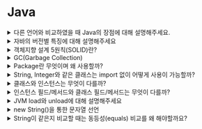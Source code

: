 # Java
<details>
<summary>다른 언어와 비교하였을 때 Java의 장점에 대해 설명해주세요.</summary>

<br>

- 플랫폼에 구애받지 않고 JVM이 설치된 모든 장치에서 동작한다.
    - 운영체제의 영향이 없이 동작하며 멀티 스레드를 지원하지 않는 OS에서도 자바 언어를 사용하면 멀티스레드를 구현할 수 있다.
- 객체지향 언어이다.
- 수많은 개발자와 레퍼런스가 있어 문제가 발생하였을 때, 트러블슈팅을 하기 쉽다.
- 디버깅하는 실행 속도를 개선하기 위해 JIT 컴파일러가 사용된다.
- GC(가비지 컬렉션)이 존재하여 객체의 소멸을 스스로 해준다.

단점

- 실행 속도가 다른 언어보다 느리다.
- 다른 언어와 비교했을 때 소스코드의 길이가 길다.
- GC가 언제 어떻게 작동될지 아무도 모르기 때문에 중간에 끊김 현상이 발생할 수 있어 실시간 응용 시스템으로 부적합하다

[Java의 장단점](https://okeybox.tistory.com/131)

</details>


<details>
<summary>자바의 버전별 특징에 대해 설명해주세요</summary>

<br>

자바8: 람다, 인터페이스의 default method, stream api, **Null 처리 Optional** 등이 추가됨

자바9: 인터페이스 내에서 private 메서드 사용이 가능

자바10: 타입 추론 변수 var 추가, 병렬 처리 GC, 개별 스레드로 분리된 Stop the world등이 추가됐다.

- 기존에는 Stop-The-World 가 발생하면 GC 를 실행하는 쓰레드를 제외한 나머지 쓰레드는 모두 작업을 멈춘다. GC 작업을 완료한 이후에야 중단했던 작업을 다시 시작한다. 근데 이게 개별 쓰레드로 분리되어서 Stop-The-World 시간이 개선된것 같다.

자바 11: String 메서드 추가(`strip()`, `isBlank()`, `lines()`, `repeat()`), 람다 파라미터로 var사용

자바 12~14: 스위치 표현식 개선 (표현식에서 값 반환 가능)

[java 버전별 차이 & 특징](https://velog.io/@ljo_0920/java-%EB%B2%84%EC%A0%84%EB%B3%84-%EC%B0%A8%EC%9D%B4-%ED%8A%B9%EC%A7%95)

</details>


<details>
<summary>객체지향 설계 5원칙(SOLID)란?</summary>

<br>

SRP(Single Responsibility Principle, 단일 책임 원칙)

- 작성된 클래스는 하나의 기능만 가지며 클래스가 제공하는 모든 서비스는 그 하나의 책임을 수행하는데 집중되어야 한다.

OCP(Open Close Principle, 개방폐쇄의 원칙)

- 소프트웨어의 구성요소는 확장에 열려있고 변경에는 닫혀있다. 변경을 위한 비용은 가능하면 줄이고 확장을 위한 비용은 극대화해야한다.
- 요구사항의 변경이나 추가 사항이 발생하여도 기존 구성요소는 수정이 일어나지 말아야 하며, 기존 구성요소를 쉽게 확장해서 재사용할 수 있어야 한다.

LSP(The Liskov Substitution Principle, 리스코프 치환의 원칙)

- 서브 타입은 언제나 기반 타입과 호환될 수 있어야 한다.
- 상속은 궁극적으로 다형성을 통한 확장성을 목표로 한다. LSP도 서브클래스가 확장에 대한 인터페이스를 준수해야함을 의미한다.

ISP(Interface Segregation Principle, 인터페이스 분리의 원칙)

- 한 클래스는 자신이 사용하지 않는 인터페이스는 구현하지 말아야 한다. → 다른 크랠스에 종속될 때는 가능한 최소한의 인터페이스만을 사용해야 한다.

DIP(Dependency Inversion Principle, 의존성 역전의 원칙)

- 하위 레벨 모듈의 변경이 상위 레벨 모듈의 변경을 요구하는 위치 관계를 끊는 의미의 역전이다.
- **저수준 모듈이 고수준 모듈에 의존하게 되는 것을 의미한다.**
- 추상화에 의존하고 구체화에 의존하면 안 된다. 즉, 하위 모듈이 상위 모듈에서 정의한 추상 타입(인터페이스)에 의존하여야 한다.

</details>


<details>
<summary>GC(Garbage Collection)</summary>

<br>

`stop-the-world`란, GC을 실행하기 위해 JVM이 애플리케이션 실행을 멈추는 것이다.

- stop-the-world가 발생하면 GC를 실행하는 쓰레드를 제외한 나머지 쓰레드는 모두 작업을 멈춘다.

GC는 두 가지 가설 아래에서 만들어졌다.

- 대부분의 객체는 금방 접근 불가능 상태(unreachable)가 된다.
- 오래된 객체에서 젊은 객체로의 참조는 아주 적게 존재한다.

이러한 가설에 의해 GC는 Young, Old영역으로 나눠서 동작하게 된다.

- Young 영역(Yong Generation 영역): 새롭게 생성한 객체의 대부분이 여기에 위치한다. 대부분의 객체가 금방 접근 불가능 상태가 되기 때문에 매우 많은 객체가 Young 영역에 생성되었다가 사라진다. 이 영역에서 객체가 사라질때 Minor GC가 발생한다고 말한다.
- Old 영역(Old Generation 영역): 접근 불가능 상태로 되지 않아 Young 영역에서 살아남은 객체가 여기로 복사된다. 대부분 Young 영역보다 크게 할당하며, 크기가 큰 만큼 Young 영역보다 GC는 적게 발생한다. 이 영역에서 객체가 사라질 때 Major GC(혹은 Full GC)가 발생한다고 말한다.

Young영역은 Eden영역과 2개의 Survivor영역으로 나뉜다. 동작은 아래와 같다.

- 새로 생성한 대부분의 객체는 Eden 영역에 위치한다.
- Eden 영역에서 GC가 한 번 발생한 후 살아남은 객체는 Survivor 영역 중 하나로 이동된다.
- Eden 영역에서 GC가 발생하면 이미 살아남은 객체가 존재하는 Survivor 영역으로 객체가 계속 쌓인다.
- 하나의 Survivor 영역이 가득 차게 되면 그 중에서 살아남은 객체를 다른 Survivor 영역으로 이동한다. 그리고 가득 찬 Survivor 영역은 아무 데이터도 없는 상태로 된다.
- 이 과정을 반복하다가 계속해서 살아남아 있는 객체는 Old 영역으로 이동하게 된다.

> Survivor 영역 중 하나는 반드시 비어 있는 상태로 남아 있어야 한다.
>

Old 영역은 기본적으로 데이터가 가득 차면 GC를 실행한다. GC 방식에 따라서 처리 절차가 달라지므로, 어떤 GC 방식이 있는지 살펴보면 이해가 쉬울 것이다. GC 방식은 JDK 7을 기준으로 5가지 방식이 있다.

- Serial GC
  - CPU코어가 하나만 있을 때 사용하기 위해 만든 방식이라 성능이 많이 떨어져서 절대 사용하면 안된다
  - Old 영역의 GC는 `mark-sweep-compact`이라는 알고리즘을 사용
    1. Old 영역에 살아 있는 객체를 식별(Mark)
    2. 힙(heap)의 앞 부분부터 확인하여 살아 있는 것만 남긴다(Sweep)
    3. 각 객체들이 연속되게 쌓이도록 힙의 가장 앞 부분부터 채워서 객체가 존재하는 부분과 객체가 없는 부분으로 나눈다(Compaction)
- Parallel GC
  - Serial과 동작 알고리즘은 같으나 GC를 처리하는 쓰레드가 여러개라 더 빠르다.
- Parallel Old GC(Parallel Compacting GC)
  - `Mark-Summary-Compaction`단계를 거친다.
    - Summary 단계는 앞서 GC를 수행한 영역에 대해서 별도로 살아 있는 객체를 식별한다
- Concurrent Mark & Sweep GC(이하 CMS)
  - 동작은 과정
    1. Initial Mark 단계에서는 클래스 로더에서 가장 가까운 객체 중 살아 있는 객체만 찾는 것으로 끝내서 stop the world가 매우 짧다.
    2. Concurrent Mark 단계에서는 방금 살아있다고 확인한 객체에서 참조하고 있는 객체들을 따라가면서 확인한다. 이 단계의 특징은 다른 스레드가 실행 중인 상태에서 동시에 진행된다는 것이다.
    3. Concurrent Sweep 단계에서는 쓰레기를 정리하는 작업을 실행한다. 이 작업도 다른 스레드가 실행되고 있는 상황에서 진행한다.
  - CMS GC는 stop the world가 짧다는 장점이 있으나 아래의 단점이 존재한다.
    - 다른 GC 방식보다 메모리와 CPU를 더 많이 사용한다.
    - Compaction 단계가 기본적으로 제공되지 않는다.
- G1(Garbage First) GC
  - G1 GC는 Young 영역과 Old 영역에 대해서는 잊는 것이 좋다.
  - G1 GC는 바둑판의 각 영역에 객체를 할당하고 GC를 실행한다. 그러다가, 해당 영역이 꽉 차면 다른 영역에서 객체를 할당하고 GC를 실행한다.
    - 앞서 동작한 Young의 세가지 영역에서 데이터가 Old 영역으로 이동하는 단계가 사라진 GC 방식이다.
  - G1 GC의 가장 큰 장점은 성능이다. 지금까지 설명한 어떤 GC 방식보다도 빠르다.

[NAVER D2](https://d2.naver.com/helloworld/1329)

</details>


<details>
<summary>Package란 무엇이며 왜 사용할까?</summary>

<br>

패키지는 관련된 클래스 코드들을 모어서 관리하기 위해 사용한다.
패키지 분리를 통해 필요한 클래스 파일들을 쉽게 찾을 수 있으며, 각각의 프로젝트나 소프트웨어간의 코드 충돌을 방지할 수 있다. 또한 배포할 때 관련된 코드들을 묶어서 배포하고 재사용할 수 있다.

> 모든 패키지의 이름은 소문자로 관리하는 것이 관례이며 패키지 명은 일반적으로 도메인명을 사용하는 것이 관례이다.

</details>

<details>
<summary>String, Integer와 같은 클래스는 import 없이 어떻게 사용이 가능할까?</summary>

<br>

자바는 빌드를 하며 빌트인 패키지를 자동으로 import한다. String, Integer, System과 같은 클래스가 속해있는 java.lang은 해당 클래스에 해당하여 자동으로 import한다.

</details>


<details>
<summary>클래스와 인스턴스는 무엇이 다를까?</summary>

<br>

- 클래스는 인스턴스를 생성하기위한 template으로 클래스 자체만으로는 상태가 없다.
- 인스턴스는 클래스를 통해 실체화된 객체이다. 클래스와 다르게 실체화가 되었기에 상태를 갖고 있다.

</details>


<details>
<summary>인스턴스 필드/메서드와 클래스 필드/메서드는 무엇이 다를까?</summary>

<br>

- 인스턴스
  - 필드 - **인스턴스의 상태를 갖는 변수**를 인스턴스 필드라 한다.
  - 메서드 -  인스턴스가 생성된 이후에 호출이 가능하며 인스턴스의 상태(필드)를 변경하는 메서드를 의미한다.
- 클래스
  - 필드 - 여러 **인스턴스에서 공유하는 정보를 클래스 필드**라 한다. 즉, static 키워드가 붙은 공유되는 필드를 클래스 필드라 한다.
  - 메서드 - 클래스 메서드는 인스턴스 상태와 관련 없이, **인스턴스가 생성되지 않아도 호출이 가능한 클래스**를 뜻한다. 즉, static이 붙은 메서드를 클래스 필드라 한다.

</details>


<details>
<summary>JVM load와 unload에 대해 설명해주세요</summary>

<br>

JVM Load는 클래스가 필요한 시점에 동적으로 클래스의 바이트코드를 읽어 메모리에 할당하는 과정을 뜻한다.

JVM Unload는 클래스가 더 이상 사용되지 않아 메모리에서 클래스를 해제하는 과정을 의미한다.

</details>


<details>
<summary>new String()을 통한 문자열 선언</summary>

<br>

```java
String string1 = "abc";
String string2 = new String("abc");
```

위의 코드는 String class를 만드는 두가지 방법을 나타낸다. 두가지 방법은 보기에는 같은 결과가 나온다고 생각할 수 있지만 내부적으로는 다른 결과를 낸다. string1과 string2는 스트링 풀(String pool)에 있는 같은 객체를 바라보게 된다. 반면에 `new String()`을 통해 생성한 string3의 경우는 힙 메모리에 새로운 인스턴스를 만들어 관리를 하게 된다. 예시 코드를 작성하여 수행해보면 다음과 같은 결과가 나온다.

```java
public class StringTest {

	public static void main(String[] args) {
		String string1 = new String("abc");
		String string2 = new String("abc");

		System.out.println(string1 == string2); // false

		String string3 = "abc";
		String string4 = "abc";

		System.out.println(string3 == string4); // true
	}
}
```

위의 코드의 경우 `new String` 을 사용하여 새로운 인스턴스를 생성한 string1, string2의 경우는 서로 다른 주소값을 가르켜 false라는 결과를 반환한다. 반면에 스트링 풀의 주소만을 가르키며 생성한 string3, string4의 경우는 값이 같다는 결과가 나오게 된다.

</details>


<details>
<summary>String이 같은지 비교할 때는 동등성(equals) 비교를 왜 해야할까요?</summary>

<br>

```java
public class StringTest {

	public static void main(String[] args) {
		String string1 = "abc";
		String string2 = "abc";

		System.out.println(string3.equals(string4)); // true
	}
}
```

string1과 string2는 같은 객체를 바라본다는데 어째서 둘을 비교할 때 동일성(==)이 아닌 동등성(equals)으로 같은지 체크할까? Java8 이후로는 `String string1 = "abc"`와 같이 선언한 내용도 GC의 지시 대상이 되어서 다른 객체가 될 수 있다. 그래서 String 객체들의 비교는 동일성이 아닌 동등성으로 체크한다.

</details>

